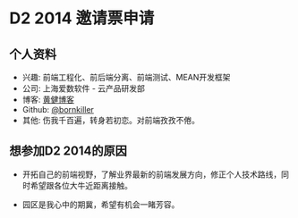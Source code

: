 # D2 2014 邀请票申请

## 个人资料

- 兴趣: 前端工程化、前后端分离、前端测试、MEAN开发框架
- 公司: 上海爱数软件 - 云产品研发部 
- 博客: [黄健博客](http://segmentfault.com/u/bornkiller)
- Github: [@bornkiller](https://github.com/bornkiller)
- 其他: 伤我千百遍，转身若初恋。对前端孜孜不倦。

## 想参加D2 2014的原因

+ 开拓自己的前端视野，了解业界最新的前端发展方向，修正个人技术路线，同时希望跟各位大牛近距离接触。

+ 园区是我心中的期冀，希望有机会一睹芳容。